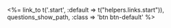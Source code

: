   <%= link_to t('.start', :default => t("helpers.links.start")),
             questions_show_path, :class => 'btn btn-default'  %>
